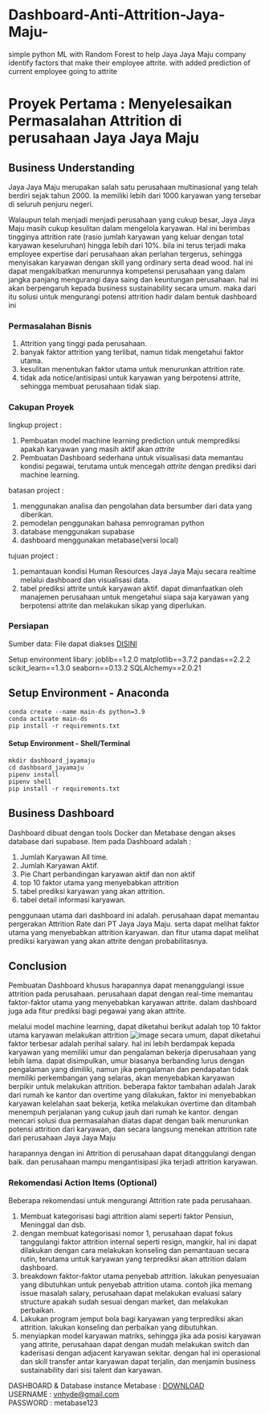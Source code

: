 # Dashboard-Anti-Attrition-Jaya-Maju-
simple python ML with Random Forest to help Jaya Jaya Maju company identify factors that make their employee attrite. with added prediction of current employee going to attrite

# Proyek Pertama : Menyelesaikan Permasalahan Attrition di perusahaan Jaya Jaya Maju

## Business Understanding

Jaya Jaya Maju merupakan salah satu perusahaan multinasional yang telah berdiri sejak tahun 2000. Ia memiliki lebih dari 1000 karyawan yang tersebar di seluruh penjuru negeri.   

Walaupun telah menjadi menjadi perusahaan yang cukup besar, Jaya Jaya Maju masih cukup kesulitan dalam mengelola karyawan. Hal ini berimbas tingginya attrition rate (rasio jumlah karyawan yang keluar dengan total karyawan keseluruhan) hingga lebih dari 10%. 
bila ini terus terjadi maka employee expertise dari perusahaan akan perlahan tergerus, sehingga menyisakan karyawan dengan skill yang ordinary serta dead wood. hal ini dapat mengakibatkan menurunnya kompetensi perusahaan yang dalam jangka panjang mengurangi daya saing dan keuntungan perusahaan. hal ini akan berpengaruh kepada business sustainability secara umum. maka dari itu solusi untuk mengurangi potensi attrition hadir dalam bentuk dashboard ini

### Permasalahan Bisnis

1. Attrition yang tinggi pada perusahaan.
2. banyak faktor attrition yang terlibat, namun tidak mengetahui faktor utama.
3. kesulitan menentukan faktor utama untuk menurunkan attrition rate.
4. tidak ada notice/antisipasi untuk karyawan yang berpotensi attrite, sehingga membuat perusahaan tidak siap.

### Cakupan Proyek

lingkup project : 
1. Pembuatan model machine learning prediction untuk memprediksi apakah karyawan yang masih aktif akan _attrite_
2. Pembuatan Dashboard sederhana untuk visualisasi data memantau kondisi pegawai, terutama untuk mencegah _attrite_ dengan prediksi dari machine learning.

batasan project : 
1. menggunakan analisa dan pengolahan data bersumber dari data yang diberikan.
2. pemodelan penggunakan bahasa pemrograman python
3. database menggunakan supabase
4. dashboard menggunakan metabase(versi local)

tujuan project : 
1. pemantauan kondisi Human Resources Jaya Jaya Maju secara realtime melalui dashboard dan visualisasi data.
2. tabel prediksi attrite untuk karyawan aktif. dapat dimanfaatkan oleh manajemen perusahaan untuk mengetahui siapa saja karyawan yang berpotensi attrite dan melakukan sikap yang diperlukan.

### Persiapan

Sumber data: File dapat diakses [DISINI](https://drive.google.com/drive/folders/1wd6S5H8qHrdjIySyc-U64AvO3Y-27Hrc?usp=drive_link)

Setup environment libary:
joblib==1.2.0
matplotlib==3.7.2
pandas==2.2.2
scikit_learn==1.3.0
seaborn==0.13.2
SQLAlchemy==2.0.21


## Setup Environment - Anaconda
```
conda create --name main-ds python=3.9
conda activate main-ds
pip install -r requirements.txt
```

#### Setup Environment - Shell/Terminal
```
mkdir dashboard_jayamaju
cd dashboard_jayamaju
pipenv install
pipenv shell
pip install -r requirements.txt
```




## Business Dashboard

Dashboard dibuat dengan tools Docker dan Metabase dengan akses database dari supabase.
Item pada Dashboard adalah :
1. Jumlah Karyawan All time.
2. Jumlah Karyawan Aktif.
3. Pie Chart perbandingan karyawan aktif dan non aktif
4. top 10 faktor utama yang menyebabkan attrition
5. tabel prediksi karyawan yang akan attrition.
6. tabel detail informasi karyawan.

penggunaan utama dari dashboard ini adalah. perusahaan dapat memantau pergerakan Attrition Rate dari PT Jaya Jaya Maju.
serta dapat melihat faktor utama yang menyebabkan attrition karyawan.
dan fitur utama dapat melihat prediksi karyawan yang akan attrite dengan probabilitasnya.

## Conclusion

Pembuatan Dashboard khusus harapannya dapat menanggulangi issue attrition pada perusahaan. perusahaan dapat dengan real-time memantau faktor-faktor utama yang menyebabkan karyawan attrite.
dalam dashboard juga ada fitur prediksi bagi pegawai yang akan attrite. 

melalui model machine learning, dapat diketahui berikut adalah top 10 faktor utama karyawan melakukan attrition
![image](https://github.com/hudasf/Dashboard-Anti-Attrition-Jaya-Maju/assets/17269323/fe581389-5c6b-4957-97c4-c8c2e57b66c4)
secara umum, dapat diketahui faktor terbesar adalah perihal salary. hal ini lebih berdampak kepada karyawan yang memiliki umur dan pengalaman bekerja diperusahaan yang lebih lama. dapat disimpulkan, umur biasanya berbanding lurus dengan pengalaman yang dimiliki, namun jika pengalaman dan pendapatan tidak memiliki perkembangan yang selaras, akan menyebabkan karyawan berpikir untuk melakukan attrition.
beberapa faktor tambahan adalah Jarak dari rumah ke kantor dan overtime yang dilakukan, faktor ini menyebabkan karyawan kelelahan saat bekerja, ketika melakukan overtime dan ditambah menempuh perjalanan yang cukup jauh dari rumah ke kantor.
dengan mencari solusi dua permasalahan diatas dapat dengan baik menurunkan potensi attrition dari karyawan, dan secara langsung menekan attrition rate dari perusahaan Jaya Jaya Maju

harapannya dengan ini Attrition di perusahaan dapat ditanggulangi dengan baik. dan perusahaan mampu mengantisipasi jika terjadi attrition karyawan.

### Rekomendasi Action Items (Optional)

Beberapa rekomendasi untuk mengurangi Attrition rate pada perusahaan. 
1. Membuat kategorisasi bagi attrition alami seperti faktor Pensiun, Meninggal dan dsb. 
2. dengan membuat kategorisasi nomor 1, perusahaan dapat fokus tanggulangi faktor attrition internal seperti resign, mangkir, hal ini dapat dilakukan dengan cara melakukan konseling dan pemantauan secara rutin, terutama untuk karyawan yang terprediksi akan attrition dalam dashboard.
3. breakdown faktor-faktor utama penyebab attrition. lakukan penyesuaian yang dibutuhkan untuk penyebab attrition utama. contoh jika memang issue masalah salary, perusahaan dapat melakukan evaluasi salary structure apakah sudah sesuai dengan market, dan melakukan perbaikan.
4. Lakukan program jemput bola bagi karyawan yang terprediksi akan attrition. lakukan konseling dan perbaikan yang dibutuhkan.
5. menyiapkan model karyawan matriks, sehingga jika ada posisi karyawan yang attrite, perusahaan dapat dengan mudah melakukan switch dan kaderisasi dengan adjacent karyawan sekitar. dengan hal ini operasional dan skill transfer antar karyawan dapat terjalin, dan menjamin business sustainability dari sisi talent dan karyawan.

DASHBOARD & Database instance Metabase : [DOWNLOAD](https://drive.google.com/file/d/1XQFXEU_XKBAkYoUzfJSCweR9aSZ80MJ-/view?usp=sharing)  
USERNAME : vnhyde@gmail.com  
PASSWORD : metabase123

